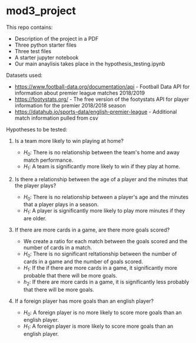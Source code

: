 # mod3_project

This repo contains:
* Description of the project in a PDF
* Three python starter files
* Three test files
* A starter jupyter notebook
* Our main anaylisis takes place in the hypothesis_testing.ipynb

Datasets used:
* https://www.football-data.org/documentation/api - Football Data API for information about premier league matches 2018/2019
* https://footystats.org/ - The free version of the footystats API for player information for the premier 2018/2018 season
* https://datahub.io/sports-data/english-premier-league - Additional match information pulled from csv

Hypotheses to be tested:

1. Is a team more likely to win playing at home?
    * $H_0$: There is no relationship between the team's home and away match performance.
    * $H_1$: A team is significantly more likely to win if they play at home.
  
2. Is there a relationship between the age of a player and the minutes that the player plays?
    * $H_0$: There is no relationship between a player's age and the minutes that a player plays in a season.
    * $H_1$: A player is significantly more likely to play more minutes if they are older.

3. If there are more cards in a game, are there more goals scored?
    * We create a ratio for each match between the goals scored and the number of cards in a match.
    * $H_0$: There is no significant reltationship between the number of cards in a game and the number of goals scored. 
    * $H_1$: If the if there are more cards in a game, it significantly more probable that there will be more goals.
    * $h_2$: If there are more cards in a game, it is significantly less probably that there will be more goals. 

4. If a foreign player has more goals than an english player?
    * $H_0$: A foreign player is no more likely to score more goals than an english player.
    * $H_1$: A foreign player is more likely to score more goals than an english player.

    